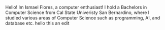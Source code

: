 Hello! Im Ismael Flores, a computer enthusiast! I hold a Bachelors in Computer Science from Cal State Univeristy San Bernardino, where I studied various areas of Computer Science 
such as programming, AI, and database etc.  hello this an edit 

<!---
Ismael-Flores/Ismael-Flores is a ✨ special ✨ repository because its `README.md` (this file) appears on your GitHub profile.
You can click the Preview link to take a look at your changes.
--->
